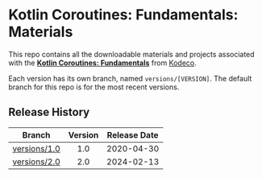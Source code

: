 # Kotlin Coroutines: Fundamentals: Materials

This repo contains all the downloadable materials and projects associated with the **[Kotlin Coroutines: Fundamentals](https://www.kodeco.com/41296291-kotlin-coroutines-fundamentals)** from [Kodeco](https://www.kodeco.com).

Each version has its own branch, named `versions/[VERSION]`. The default branch for this repo is for the most recent versions.

## Release History

| Branch                                                                                 | Version | Release Date |
| -------------------------------------------------------------------------------------- |:-------:|:------------:|
| [versions/1.0](https://github.com/kodecocodes/video-kcf-materials/tree/versions/1.0) | 1.0     | 2020-04-30   |
| [versions/2.0](https://github.com/kodecocodes/video-kcf-materials/tree/versions/2.0) | 2.0     | 2024-02-13   |
